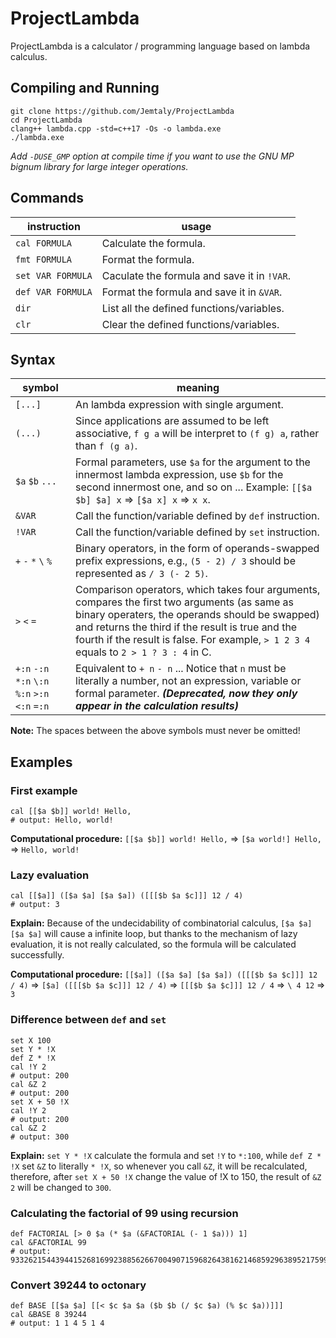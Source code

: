 # ProjectLambda

ProjectLambda is a calculator / programming language based on lambda calculus.

## Compiling and Running

```
git clone https://github.com/Jemtaly/ProjectLambda
cd ProjectLambda
clang++ lambda.cpp -std=c++17 -Os -o lambda.exe
./lambda.exe
```

*Add `-DUSE_GMP` option at compile time if you want to use the GNU MP bignum library for large integer operations.*

## Commands

| instruction | usage |
| --- | --- |
| `cal FORMULA` | Calculate the formula. |
| `fmt FORMULA` | Format the formula. |
| `set VAR FORMULA` | Caculate the formula and save it in `!VAR`. |
| `def VAR FORMULA` | Format the formula and save it in `&VAR`. |
| `dir` | List all the defined functions/variables. |
| `clr` | Clear the defined functions/variables. |

## Syntax

| symbol | meaning |
| --- | --- |
| `[...]` | An lambda expression with single argument. |
| `(...)` | Since applications are assumed to be left associative, `f g a` will be interpret to `(f g) a`, rather than `f (g a)`. |
| `$a` `$b` `...` | Formal parameters, use `$a` for the argument to the innermost lambda expression, use `$b` for the second innermost one, and so on ... Example: `[[$a $b] $a] x` => `[$a x] x` => `x x`. |
| `&VAR` | Call the function/variable defined by `def` instruction. |
| `!VAR` | Call the function/variable defined by `set` instruction. |
| `+` `-` `*` `\` `%` | Binary operators, in the form of operands-swapped prefix expressions, e.g., `(5 - 2) / 3` should be represented as `/ 3 (- 2 5)`. |
| `>` `<` `=` | Comparison operators, which takes four arguments, compares the first two arguments (as same as binary operaters, the operands should be swapped) and returns the third if the result is true and the fourth if the result is false. For example, `> 1 2 3 4` equals to `2 > 1 ? 3 : 4` in C. |
| `+:n` `-:n` `*:n` `\:n` `%:n` `>:n` `<:n` `=:n` | Equivalent to `+ n` `- n` ... Notice that `n` must be literally a number, not an expression, variable or formal parameter. ***(Deprecated, now they only appear in the calculation results)*** |

**Note:** The spaces between the above symbols must never be omitted!

## Examples

### First example

```
cal [[$a $b]] world! Hello,
# output: Hello, world!
```

**Computational procedure:** `[[$a $b]] world! Hello,` => `[$a world!] Hello,` => `Hello, world!`

### Lazy evaluation

```
cal [[$a]] ([$a $a] [$a $a]) ([[[$b $a $c]]] 12 / 4)
# output: 3
```

**Explain:** Because of the undecidability of combinatorial calculus, `[$a $a] [$a $a]` will cause a infinite loop, but thanks to the mechanism of lazy evaluation, it is not really calculated, so the formula will be calculated successfully.

**Computational procedure:** `[[$a]] ([$a $a] [$a $a]) ([[[$b $a $c]]] 12 / 4)` => `[$a] ([[[$b $a $c]]] 12 / 4)` => `[[[$b $a $c]]] 12 / 4` => `\ 4 12` => `3`

### Difference between `def` and `set`

```
set X 100
set Y * !X
def Z * !X
cal !Y 2
# output: 200
cal &Z 2
# output: 200
set X + 50 !X
cal !Y 2
# output: 200
cal &Z 2
# output: 300
```

**Explain:** `set Y * !X` calculate the formula and set `!Y` to `*:100`, while `def Z * !X` set `&Z` to literally `* !X`, so whenever you call `&Z`, it will be recalculated, therefore, after `set X + 50 !X` change the value of !X to 150, the result of `&Z 2` will be changed to `300`.

### Calculating the factorial of 99 using recursion

```
def FACTORIAL [> 0 $a (* $a (&FACTORIAL (- 1 $a))) 1]
cal &FACTORIAL 99
# output: 933262154439441526816992388562667004907159682643816214685929638952175999932299156089414639761565182862536979208272237582511852109168640000000000000000000000
```

### Convert 39244 to octonary

```
def BASE [[$a $a] [[< $c $a $a ($b $b (/ $c $a) (% $c $a))]]]
cal &BASE 8 39244
# output: 1 1 4 5 1 4
```
